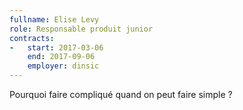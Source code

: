 ```yaml
---
fullname: Elise Levy
role: Responsable produit junior
contracts:
-   start: 2017-03-06
    end: 2017-09-06
    employer: dinsic
---
```


Pourquoi faire compliqué quand on peut faire simple ?

